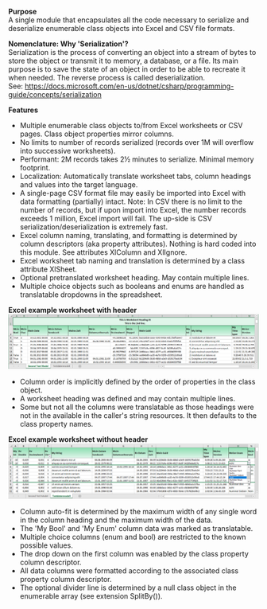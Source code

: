 **Purpose**  
A single module that encapsulates all the code necessary to serialize
and deserialize enumerable class objects into Excel and CSV file
formats.

**Nomenclature: Why 'Serialization'?**  
Serialization is the process of converting an object into a stream of
bytes to store the object or transmit it to memory, a database, or a
file. Its main purpose is to save the state of an object in order to be
able to recreate it when needed. The reverse process is called
deserialization.  
See: <https://docs.microsoft.com/en-us/dotnet/csharp/programming-guide/concepts/serialization>

**Features**  

+ Multiple enumerable class objects to/from Excel worksheets or CSV pages.
Class object properties mirror columns.
+ No limits to number of records serialized (records over 1M will overflow into successive worksheets).
+ Performant: 2M records takes 2½ minutes to serialize. Minimal memory footprint.
+ Localization: Automatically translate worksheet tabs, column headings and values into the target language.
+ A single-page CSV format file may easily be imported into Excel with data formatting (partially) intact. Note: In CSV there is no limit
to the number of records, but if upon import into Excel, the number
records exceeds 1 million, Excel import will fail. The up-side is CSV serialization/deserialization is extremely fast.
+ Excel column naming, translating, and formatting is determined by column
descriptors (aka property attributes). Nothing is hard coded into this
module. See attributes XlColumn and XlIgnore.
+ Excel worksheet tab naming and translation is determined by a class
attribute XlSheet.
+ Optional pretranslated worksheet heading. May contain multiple lines.
+ Multiple choice objects such as booleans and enums are handled as translatable dropdowns in the spreadsheet.

**Excel example worksheet with header**
![Excel example worksheet with header](ReadmeImages/image1.png)

- Column order is implicitly defined by the order of properties in the
  class object.
- A worksheet heading was defined and may contain multiple lines.
- Some but not all the columns were translatable as those headings
  were not in the available in the caller's string resources. It then defaults to the
  class property names.

**Excel example worksheet without header**
![Excel example worksheet without header](ReadmeImages/image2.png)

- Column auto-fit is determined by the maximum width of any single
  word in the column heading and the maximum width of the data.
- The 'My Bool' and 'My Enum' column data was marked as translatable.
- Multiple choice columns (enum and bool) are restricted to the known possible values.
- The drop down on the first column was enabled by the class property
  column descriptor.
- All data columns were formatted according to the associated class property
  column descriptor.
- The optional divider line is determined by a null class object in
  the enumerable array (see extension SplitBy()).
